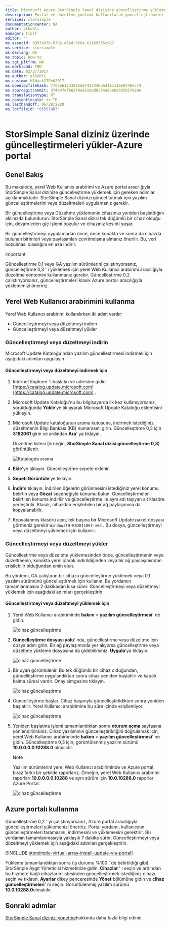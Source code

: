 ```yaml
---
title: Microsoft Azure StorSimple Sanal dizisine güncelleştirme yüklemeyi | Microsoft Docs
description: Portal ve düzeltme yöntemi kullanılarak güncelleştirmelerin uygulanması için StorSimple Sanal dizisi Web Kullanıcı arabirimi 'nin nasıl kullanılacağını açıklar.
services: storsimple
documentationcenter: NA
author: alkohli
manager: timlt
editor: ''
ms.assetid: 9997a97b-9382-43ed-b56e-61369335c987
ms.service: storsimple
ms.devlang: NA
ms.topic: how-to
ms.tgt_pltfrm: NA
ms.workload: TBD
ms.date: 02/27/2017
ms.author: alkohli
ms.custom: H1Hack27Feb2017
ms.openlocfilehash: 77d2e61533016de7417446ba4111116e9749ac74
ms.sourcegitcommit: 374e47efb65f0ae510ad6c24a82e8abb5b57029e
ms.translationtype: MT
ms.contentlocale: tr-TR
ms.lasthandoff: 06/28/2020
ms.locfileid: "85507883"
---
```

# <a name="install-updates-on-your-storsimple-virtual-array---azure-portal"></a>StorSimple Sanal diziniz üzerinde güncelleştirmeleri yükler-Azure portal

## <a name="overview"></a>Genel Bakış

Bu makalede, yerel Web Kullanıcı arabirimi ve Azure portal aracılığıyla StorSimple Sanal dizinize güncelleştirme yüklemek için gereken adımlar açıklanmaktadır. StorSimple Sanal dizinizi güncel tutmak için yazılım güncelleştirmelerini veya düzeltmeleri uygulamanız gerekir. 

Bir güncelleştirme veya Düzeltme yüklemenin cihazınızı yeniden başlatdığını aklınızda bulundurun. StorSimple Sanal dizisi tek düğümlü bir cihaz olduğu için, devam eden g/ç işlemi bozulur ve cihazınız kesinti yaşar. 

Bir güncelleştirmeyi uygulamadan önce, önce konakta ve sonra da cihazda bulunan birimleri veya paylaşımları çevrimdışına almanız önerilir. Bu, veri bozulması olasılığını en aza indirir.

> [!IMPORTANT]
> Güncelleştirme 0,1 veya GA yazılım sürümlerini çalıştırıyorsanız, güncelleştirme 0,3 ' i yüklemek için yerel Web Kullanıcı arabirimi aracılığıyla düzeltme yöntemini kullanmanız gerekir. Güncelleştirme 0,2 çalıştırıyorsanız, güncelleştirmeleri klasik Azure portalı aracılığıyla yüklemenizi öneririz.
 

## <a name="use-the-local-web-ui"></a>Yerel Web Kullanıcı arabirimini kullanma

Yerel Web Kullanıcı arabirimi kullanılırken iki adım vardır:

* Güncelleştirmeyi veya düzeltmeyi indirin
* Güncelleştirmeyi veya düzeltmeyi yükler

### <a name="download-the-update-or-the-hotfix"></a>Güncelleştirmeyi veya düzeltmeyi indirin

Microsoft Update Kataloğu'ndan yazılım güncelleştirmesi indirmek için aşağıdaki adımları uygulayın.

#### <a name="to-download-the-update-or-the-hotfix"></a>Güncelleştirmeyi veya düzeltmeyi indirmek için

1. Internet Explorer 'ı başlatın ve adresine gidin [https://catalog.update.microsoft.com](https://catalog.update.microsoft.com) .

2. Microsoft Update Kataloğu’nu bu bilgisayarda ilk kez kullanıyorsanız, sorulduğunda **Yükle**’ye tıklayarak Microsoft Update Kataloğu eklentisini yükleyin.

3. Microsoft Update kataloğunun arama kutusuna, indirmek istediğiniz düzeltmenin Bilgi Bankası (KB) numarasını girin. Güncelleştirme 0,3 için **3182061** girin ve ardından **Ara**' ya tıklayın.
   
    Düzeltme listesi (örneğin, **StorSimple Sanal dizisi güncelleştirme 0,3**) görüntülenir.
   
    ![Katalogda arama](./media/storsimple-virtual-array-install-update/download1.png)

4. **Ekle**'ye tıklayın. Güncelleştirme sepete eklenir.

5. **Sepeti Görüntüle**’ye tıklayın.

6. **İndir**'e tıklayın. İndirilen öğelerin görünmesini istediğiniz yerel konumu belirtin veya **Gözat** seçeneğiyle konumu bulun. Güncelleştirmeler belirtilen konuma indirilir ve güncelleştirme ile aynı adı taşıyan alt klasöre yerleştirilir. Klasör, cihazdan erişilebilen bir ağ paylaşımına da kopyalanabilir.

7. Kopyalanmış klasörü açın, tek başına bir Microsoft Update paket dosyası görmeniz gerekir `WindowsTH-KB3011067-x64` . Bu dosya, güncelleştirmeyi veya düzeltmeyi yüklemek için kullanılır.

### <a name="install-the-update-or-the-hotfix"></a>Güncelleştirmeyi veya düzeltmeyi yükler

Güncelleştirme veya düzeltme yüklemesinden önce, güncelleştirmenin veya düzeltmenin, konakta yerel olarak indirildiğinden veya bir ağ paylaşımından erişilebilir olduğundan emin olun. 

Bu yöntemi, GA çalıştıran bir cihaza güncelleştirme yüklemek veya 0,1 yazılım sürümünü güncelleştirmek için kullanın. Bu yordamın tamamlanmasını 2 dakikadan kısa sürer. Güncelleştirmeyi veya düzeltmeyi yüklemek için aşağıdaki adımları gerçekleştirin.

#### <a name="to-install-the-update-or-the-hotfix"></a>Güncelleştirmeyi veya düzeltmeyi yüklemek için

1. Yerel Web Kullanıcı arabiriminde **bakım**  >  **yazılım güncelleştirmesi**' ne gidin.
   
    ![cihaz güncelleştirme](./media/storsimple-virtual-array-install-update/update1m.png)

2. **Güncelleştirme dosyası yolu**' nda, güncelleştirme veya düzeltme için dosya adını girin. Bir ağ paylaşımında yer alıyorsa güncelleştirme veya düzeltme yükleme dosyasına da gidebilirsiniz. **Uygula**'ya tıklayın.
   
    ![cihaz güncelleştirme](./media/storsimple-virtual-array-install-update/update2m.png)

3. Bir uyarı görüntülenir. Bu tek düğümlü bir cihaz olduğundan, güncelleştirme uygulandıktan sonra cihaz yeniden başlatılır ve kapalı kalma süresi vardır. Onay simgesine tıklayın.
   
   ![cihaz güncelleştirme](./media/storsimple-virtual-array-install-update/update3m.png)

4. Güncelleştirme başlar. Cihaz başarıyla güncelleştirildikten sonra yeniden başlatılır. Yerel Kullanıcı arabirimine bu süre içinde erişilemiyor.
   
    ![cihaz güncelleştirme](./media/storsimple-virtual-array-install-update/update5m.png)

5. Yeniden başlatma işlemi tamamlandıktan sonra **oturum açma** sayfasına yönlendirilirsiniz. Cihaz yazılımının güncelleştirildiğini doğrulamak için, yerel Web Kullanıcı arabiriminde **bakım**  >  **yazılım güncelleştirmesi**' ne gidin. Güncelleştirme 0,3 için, görüntülenmiş yazılım sürümü **10.0.0.0.0.10288.0** olmalıdır.
   
   > [!NOTE]
   > Yazılım sürümlerini yerel Web Kullanıcı arabiriminde ve Azure portal biraz farklı bir şekilde raporlarız. Örneğin, yerel Web Kullanıcı arabirimi raporları **10.0.0.0.0.10288** ve aynı sürüm için **10.0.10288.0** raporlar Azure Portal.
   
    ![cihaz güncelleştirme](./media/storsimple-virtual-array-install-update/update6m.png)

## <a name="use-the-azure-portal"></a>Azure portalı kullanma

Güncelleştirme 0,2 ' yi çalıştırıyorsanız, Azure portal aracılığıyla güncelleştirmeleri yüklemenizi öneririz. Portal yordamı, kullanıcının güncelleştirmeleri taramasını, indirmesini ve yüklemesini gerektirir. Bu yordamın tamamlanmasıyla yaklaşık 7 dakika sürer. Güncelleştirmeyi veya düzeltmeyi yüklemek için aşağıdaki adımları gerçekleştirin.

[!INCLUDE [storsimple-virtual-array-install-update-via-portal](../../includes/storsimple-virtual-array-install-update-via-portal.md)]

Yükleme tamamlandıktan sonra (iş durumu %100 ' de belirtildiği gibi) StorSimple Aygıt Yöneticisi hizmetinize gidin. **Cihazlar** ' ı seçin ve ardından bu hizmete bağlı cihazların listesinden güncelleştirmek istediğiniz cihazı seçin ve tıklatın. **Ayarlar** dikey penceresinde **Yönet** bölümüne gidin ve **cihaz güncelleştirmeleri**' ni seçin. Görüntülenmiş yazılım sürümü **10.0.10288.0**olmalıdır.


## <a name="next-steps"></a>Sonraki adımlar

[StorSimple Sanal dizinizi yönetme](storsimple-ova-web-ui-admin.md)hakkında daha fazla bilgi edinin.

